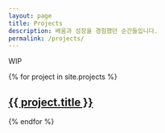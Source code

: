 ```yaml
---
layout: page
title: Projects
description: 배움과 성장을 경험했던 순간들입니다.
permalink: /projects/
---
```


WIP

{% for project in site.projects %}
  <h2>
    <a href="{{ project.url }}">
      {{ project.title }}
    </a>
  </h2>
{% endfor %}
